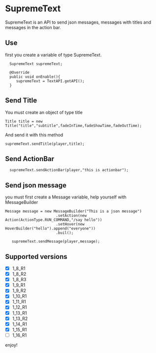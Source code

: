 # SupremeText
SupremeText is an API to send json messages, messages with titles and messages in the action bar.

## Use
first you create a variable of type SupremeText.

```
  SupremeText supremeText;
  
  @Override
  public void onEnable(){
     supremeText = TextAPI.getAPI();
  }
```

## Send Title 

You must create an object of type title

```  
Title title = new Title("title","subtitle",fadeInTime,fadeShowTime,fadeOutTime);
```  
And send it with this method
```  
supremeText.sendTitle(player,title);
```

## Send ActionBar

```
  supremeText.sendActionBar(player,"this is actionbar");
```

## Send json message
you must first create a Message variable, help yourself with MessageBuilder

```
Message message = new MessageBuilder("This is a json message")
                       .setAction(new Action(ActionType.RUN_COMMAND,"/say hello"))
                       .setHover(new HoverBuilder("hello").append("everyone"))
                       .buil();
                           
   supremeText.sendMessage(player,message);
```

## Supported versions

- [X] 1_8_R1
- [X] 1_8_R2
- [X] 1_8_R3
- [X] 1_9_R1
- [X] 1_9_R2
- [X] 1_10_R1
- [X] 1_11_R1
- [X] 1_12_R1
- [X] 1_13_R1
- [X] 1_13_R2
- [X] 1_14_R1
- [X] 1_15_R1
- [ ] 1_16_R1

enjoy!


